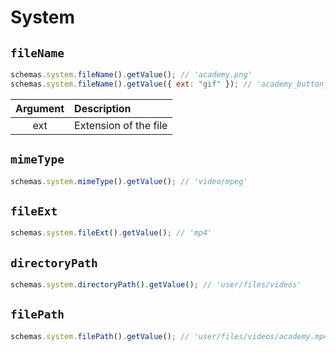 # System

## `fileName`

```js
schemas.system.fileName().getValue(); // 'academy.png'
schemas.system.fileName().getValue({ ext: "gif" }); // 'academy_button_school.gif'
```

| Argument | Description           |
| :------: | :-------------------- |
|   ext    | Extension of the file |

## `mimeType`

```js
schemas.system.mimeType().getValue(); // 'video/mpeg'
```

## `fileExt`

```js
schemas.system.fileExt().getValue(); // 'mp4'
```

## `directoryPath`

```js
schemas.system.directoryPath().getValue(); // 'user/files/videos'
```

## `filePath`

```js
schemas.system.filePath().getValue(); // 'user/files/videos/academy.mp4'
```
